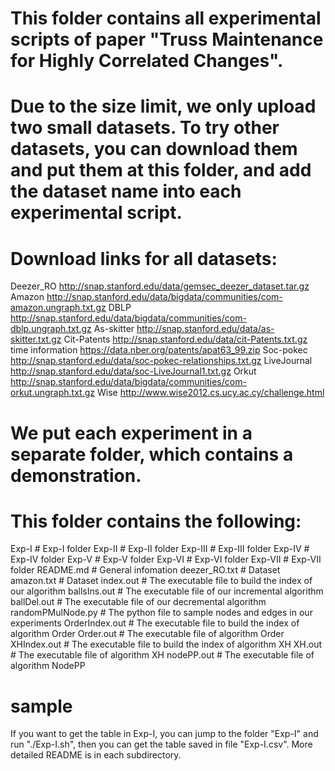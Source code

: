# This folder contains all experimental scripts of paper "Truss Maintenance for Highly Correlated Changes".
# Due to the size limit, we only upload two small datasets. To try other datasets, you can download them and put them at this folder, and add the dataset name into each experimental script.
# Download links for all datasets:
Deezer_RO   http://snap.stanford.edu/data/gemsec_deezer_dataset.tar.gz
Amazon      http://snap.stanford.edu/data/bigdata/communities/com-amazon.ungraph.txt.gz
DBLP        http://snap.stanford.edu/data/bigdata/communities/com-dblp.ungraph.txt.gz
As-skitter  http://snap.stanford.edu/data/as-skitter.txt.gz
Cit-Patents http://snap.stanford.edu/data/cit-Patents.txt.gz    time information https://data.nber.org/patents/apat63_99.zip
Soc-pokec   http://snap.stanford.edu/data/soc-pokec-relationships.txt.gz
LiveJournal http://snap.stanford.edu/data/soc-LiveJournal1.txt.gz
Orkut       http://snap.stanford.edu/data/bigdata/communities/com-orkut.ungraph.txt.gz
Wise        http://www.wise2012.cs.ucy.ac.cy/challenge.html
# We put each experiment in a separate folder, which contains a demonstration.
# This folder contains the following:
Exp-I		# Exp-I folder
Exp-II		# Exp-II folder
Exp-III		# Exp-III folder
Exp-IV		# Exp-IV folder
Exp-V		# Exp-V folder
Exp-VI		# Exp-VI folder
Exp-VII		# Exp-VII folder
README.md	# General infomation
deezer_RO.txt	# Dataset
amazon.txt	# Dataset
index.out	# The executable file to build the index of our algorithm
ballsIns.out	# The executable file of our incremental algorithm
ballDel.out	# The executable file of our decremental algorithm
randomPMulNode.py	# The python file to sample nodes and edges in our experiments
OrderIndex.out	# The executable file to build the index of algorithm Order
Order.out	# The executable file of algorithm Order
XHIndex.out	# The executable file to build the index of algorithm XH
XH.out		# The executable file of algorithm XH
nodePP.out	# The executable file of algorithm NodePP
# sample
If you want to get the table in Exp-I, you can jump to the folder "Exp-I" and run "./Exp-I.sh", then you can get the table saved in file "Exp-I.csv". More detailed README is in each subdirectory.